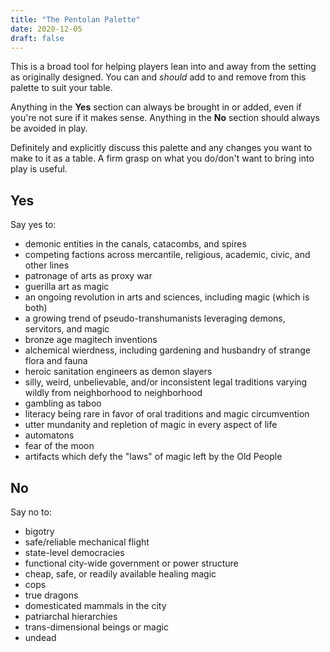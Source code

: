```yaml
---
title: "The Pentolan Palette"
date: 2020-12-05
draft: false
---
```


This is a broad tool for helping players lean into and away from the setting as originally designed.
You can and _should_ add to and remove from this palette to suit your table.

Anything in the **Yes** section can always be brought in or added, even if you're not sure if it makes sense.
Anything in the **No** section should always be avoided in play.

Definitely and explicitly discuss this palette and any changes you want to make to it as a table.
A firm grasp on what you do/don't want to bring into play is useful.

## Yes

Say yes to:

- demonic entities in the canals, catacombs, and spires
- competing factions across mercantile, religious, academic, civic, and other lines
- patronage of arts as proxy war
- guerilla art as magic
- an ongoing revolution in arts and sciences, including magic (which is both)
- a growing trend of pseudo-transhumanists leveraging demons, servitors, and magic
- bronze age magitech inventions
- alchemical wierdness, including gardening and husbandry of strange flora and fauna
- heroic sanitation engineers as demon slayers
- silly, weird, unbelievable, and/or inconsistent legal traditions varying wildly from neighborhood to neighborhood
- gambling as taboo
- literacy being rare in favor of oral traditions and magic circumvention
- utter mundanity and repletion of magic in every aspect of life
- automatons
- fear of the moon
- artifacts which defy the "laws" of magic left by the Old People

## No

Say no to:

- bigotry
- safe/reliable mechanical flight
- state-level democracies
- functional city-wide government or power structure
- cheap, safe, or readily available healing magic
- cops
- true dragons
- domesticated mammals in the city
- patriarchal hierarchies
- trans-dimensional beings or magic
- undead
